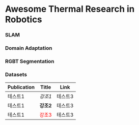 # Awesome Thermal Research in Robotics

### SLAM

### Domain Adaptation

### RGBT Segmentation

### Datasets
|Publication|Title|Link|
|---|---|---|
|테스트1|*강조1*|테스트3|
|테스트1|**강조2**|테스트3|
|테스트1|<span style="color:red">강조3</span>|테스트3|
